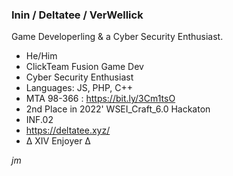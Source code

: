 ### **Inin / Deltatee / VerWellick**

Game Developerling & a Cyber Security Enthusiast.

 - He/Him
 - ClickTeam Fusion Game Dev
 - Cyber Security Enthusiast
 - Languages: JS, PHP, C++
 - MTA 98-366 : https://bit.ly/3Cm1tsO
 - 2nd Place in 2022' WSEI_Craft_6.0 Hackaton
 - INF.02
 - https://deltatee.xyz/
 - Δ XIV Enjoyer Δ
 
 _jm_
